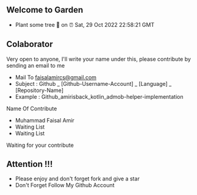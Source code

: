 ## Welcome to Garden
- Plant some tree 🌳 on ⏰ Sat, 29 Oct 2022 22:58:21 GMT

## Colaborator
Very open to anyone, I'll write your name under this, please contribute by sending an email to me

- Mail To faisalamircs@gmail.com
- Subject : Github _ [Github-Username-Account] _ [Language] _ [Repository-Name]
- Example : Github_amirisback_kotlin_admob-helper-implementation

Name Of Contribute
- Muhammad Faisal Amir
- Waiting List
- Waiting List

Waiting for your contribute

## Attention !!!
- Please enjoy and don't forget fork and give a star
- Don't Forget Follow My Github Account


